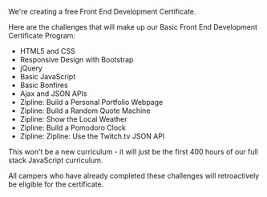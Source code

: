 We're creating a free Front End Development Certificate.

Here are the challenges that will make up our Basic Front End Development Certificate Program:

- HTML5 and CSS
- Responsive Design with Bootstrap
- jQuery
- Basic JavaScript
- Basic Bonfires
- Ajax and JSON APIs
- Zipline: Build a Personal Portfolio Webpage
- Zipline: Build a Random Quote Machine
- Zipline: Show the Local Weather
- Zipline: Build a Pomodoro Clock
- Zipline: Zipline: Use the Twitch.tv JSON API

This won't be a new curriculum - it will just be the first 400 hours of our full stack JavaScript curriculum.

All campers who have already completed these challenges will retroactively be eligible for the certificate.